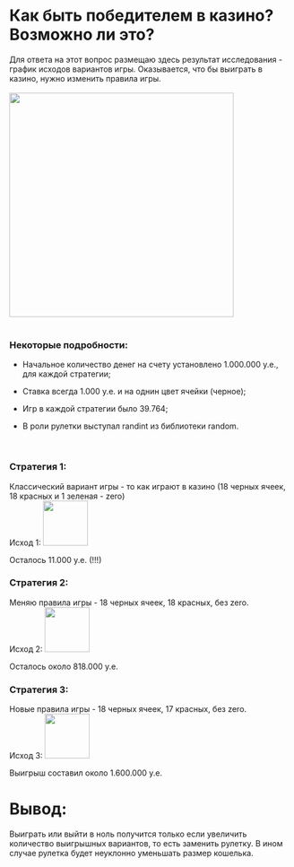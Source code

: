 # Как быть победителем в казино? Возможно ли это?
Для ответа на этот вопрос размещаю здесь результат исследования - график исходов вариантов игры.
Оказывается, что бы выиграть в казино, нужно изменить правила игры.
<br>
<br/>
<img src="https://github.com/IYuminov/Casino_to_be_a_winner/blob/main/casino_plot.png?raw=true" height="400"/>
<br>
<br/>
<h3> 
Некоторые подробности: 
</h3>

- Начальное количество денег на счету установлено 1.000.000 у.е., для каждой стратегии;

- Ставка всегда 1.000 у.е. и на однин цвет ячейки (черное);

- Игр в каждой стратегии было 39.764;

- В роли рулетки выступал randint из библиотеки random.
<br/>
<h3> 
Стратегия 1:
</h3>
Классический вариант игры - то как играют в казино (18 черных ячеек, 18 красных и 1 зеленая - zero)
<br>
Исход 1:
<img src="https://github.com/IYuminov/Casino_to_be_a_winner/blob/main/I_strategy.png?raw=true" height="80"/>

Осталось 11.000 у.е. (!!!)
<br/>
<h3>
Стратегия 2:
</h3>
Меняю правила игры - 18 черных ячеек, 18 красных, без zero.
<br>
Исход 2:
<img src="https://github.com/IYuminov/Casino_to_be_a_winner/blob/main/II_strategy.png?raw=true" height="80"/>

Осталось около 818.000 у.е.
<br/>
<h3>
Стратегия 3:
</h3>
Новые правила игры - 18 черных ячеек, 17 красных, без zero.
<br>
Исход 3:
<img src="https://github.com/IYuminov/Casino_to_be_a_winner/blob/main/III_strategy.png?raw=true" height="80"/>

Выигрыш составил около 1.600.000 у.е.
<br/>

# Вывод:
Выиграть или выйти в ноль получится только если увеличить количество выигрышных вариантов, то есть заменить рулетку.
В ином случае рулетка будет неуклонно уменьшать размер кошелька. 
